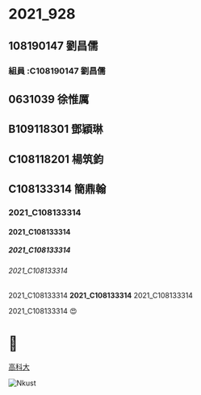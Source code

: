 # 2021_928

## 108190147 劉昌儒

### 組員 :C108190147 劉昌儒

## 0631039 徐惟厲

## B109118301 鄧穎琳

## C108118201 楊筑鈞

## C108133314 簡鼎翰


### 2021_C108133314

#### 2021_C108133314

##### 2021_C108133314

###### 2021_C108133314

2021_C108133314 **2021_C108133314** 2021_C108133314

2021_C108133314 😍 
# 🐛

[高科大](https://www.nkust.edu.tw/)

![Nkust](https://www.nkust.edu.tw/var/file/0/1000/img/513/182513897.png "NKUST")
